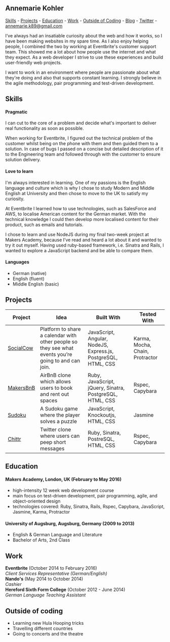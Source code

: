 ## Annemarie Kohler
[Skills](#skills) - [Projects](#projects) - [Education](#education) - [Work](#work) - [Outside of Coding](#more) - [Blog](http://makers.annikanns.de) - [Twitter](https://twitter.com/annikanns) - <a href="mailto:annemarie.k89@gmail.com">annemarie.k89@gmail.com</a>

I’ve always had an insatiable curiosity about the web and how it works, so I  have been making websites in my spare time. As I also enjoy helping people, I combined the two by working at Eventbrite's customer support team. This showed me a lot about how people use the internet and what they expect. As a web developer I strive to use these experiences and build user-friendly web projects.

I want to work in an environment where people are passionate about what they're doing and also that supports constant learning. I strongly believe in the agile methodology, pair programming and test-driven development.


## <a name="skills">Skills</a>

#### Pragmatic
I can cut to the core of a problem and decide what's important to deliver real functionality as soon as possible.

When working for Eventbrite, I figured out the technical problem of the customer whilst being on the phone with them and then guided them to a solution. In case of bugs I passed on a concise but detailed description of it to the Engineering team and followed through with the customer to ensure solution delivery.



#### Love to learn
I'm always interested in learning. One of my passions is the English language and culture which  is why I chose to study Modern and Middle English at University and then chose to move to the UK to satisfy my curiosity.

At Eventbrite I learned how to use technologies, such as SalesForce and AWS,  to localise American content for the German market. With the technical knowledge I could then develop more localised content for their product, such as emails and tutorials.

I chose to learn and use NodeJS during my final two-week project at Makers Academy, because I’ve read and heard a lot about it and wanted to try it out myself. Having used ruby-based framework, i.e. Sinatra and Rails, I wanted to explore a JavaScript backend and be able to compare them.

#### Languages
- German (native)
- English (fluent)
- Middle English (basic)

## <a name="skills">Projects</a>

Project | Idea | Built With | Tested With
--- | --- | --- | ---
[SocialCow](https://github.com/AnnemarieKohler/social-calendar) | Platform to share a calendar with other people so they see what events you’re going to and can join.|JavaScript, Angular, NodeJS, Express.js, PostgreSQL, HTML, CSS | Karma, Mocha, Chain, Protractor
[MakersBnB](https://github.com/lorenzoturrino/makers_bnb) | AirBnB clone which allows users to book and rent out spaces | Ruby, JavaScript, jQuery, Sinatra, PostgreSQL, HTML, CSS | Rspec, Capybara
[Sudoku](https://github.com/AnnemarieKohler/sudoku) | A Sudoku game where the player solves a puzzle | JavaScript, Knockoutjs, HTML, CSS| Jasmine
[Chittr](https://github.com/AnnemarieKohler/chitter-challenge) | Twitter clone where users can peep short messages | Ruby, Sinatra, PostreSQL, HTML, CSS | Rspec, Capybara

## <a name="education">Education</a>

#### Makers Academy, London, UK (February to May 2016)
- high-intensity 12 week web development course
- main focus on test-driven development, pair programming, agile, and object-oriented design
- technologies covered: Ruby, Sinatra, Rails, Rspec, Capybara, JavaScript, Jasmine, Karma, Protractor


#### University of Augsburg, Augsburg, Germany (2009 to 2013)

- English & German Language and Literature
- Bachelor of Arts, 2nd Class

## <a name="work">Work</a>

**Eventbrite** (October 2014 to February 2016)    
*Client Services Representative (German/English)*  
**Nando's** (May 2014 to October 2014)   
*Cashier*  
**Hereford Sixth Form College** (October 2012 - June 2014)   
*German Language Teaching Assistant*

## <a name="more">Outside of coding</a>
- Learning new Hula Hooping tricks
- Travelling different countries
- Going to concerts and the theatre
